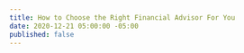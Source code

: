 ```yaml
---
title: How to Choose the Right Financial Advisor For You
date: 2020-12-21 05:00:00 -05:00
published: false
---
```


